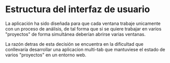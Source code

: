 # Estructura del interfaz de usuario

La aplicación ha sido diseñada para que cada ventana trabaje unicamente con un proceso de análisis, 
de tal forma que si se quiere trabajar en varios "proyectos" de forma simultánea deberían abrirse varias ventanas.

La razón detras de esta decisión se encuentra en la dificultad que conllevaría desarrollar una aplicacion multi-tab 
que mantuviese el estado de varios "proyectos" en un entorno web.

